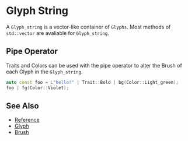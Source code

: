 # Glyph String

A `Glyph_string` is a vector-like container of `Glyphs`. Most methods of
`std::vector` are avaliable for `Glyph_string`.

## Pipe Operator

Traits and Colors can be used with the pipe operator to alter the Brush of each
Glyph in the `Glyph_string`.

```cpp
auto const foo = L"hello!" | Trait::Bold | bg(Color::Light_green);
foo | fg(Color::Violet);
```

## See Also

- [Reference](https://a-n-t-h-o-n-y.github.io/CPPurses/classcppurses_1_1Glyph__string.html)
- [Glyph](glyph.md)
- [Brush](brush.md)
